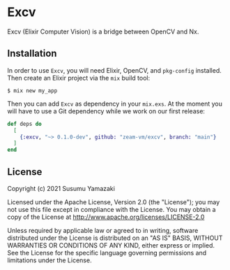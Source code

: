 # Excv

Excv (Elixir Computer Vision) is a bridge between OpenCV and Nx.

## Installation

In order to use `Excv`, you will need Elixir, OpenCV, and `pkg-config` installed. 
Then create an Elixir project via the `mix` build tool:

```
$ mix new my_app
```

Then you can add `Excv` as dependency in your `mix.exs`. At the moment you will have to use a Git dependency while we work on our first release:

```elixir
def deps do
  [
    {:excv, "~> 0.1.0-dev", github: "zeam-vm/excv", branch: "main"}
  ]
end
```

## License

Copyright (c) 2021 Susumu Yamazaki

Licensed under the Apache License, Version 2.0 (the "License"); you may not use this file except in compliance with the License. You may obtain a copy of the License at http://www.apache.org/licenses/LICENSE-2.0

Unless required by applicable law or agreed to in writing, software distributed under the License is distributed on an "AS IS" BASIS, WITHOUT WARRANTIES OR CONDITIONS OF ANY KIND, either express or implied. See the License for the specific language governing permissions and limitations under the License.

